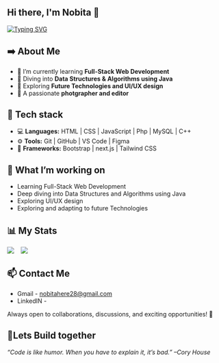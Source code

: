## Hi there, I'm Nobita 👋

<a href="https://git.io/typing-svg"><img src="https://readme-typing-svg.demolab.com?font=Poppins&weight=600&size=21&pause=1000&width=435&lines=I+am+a+Full+Stack+Web+Developer%2C;an+UI%2FUX+designer%2C;a+CS+student+exploring+stuff%2C;and+an+Enthusiast+with+multiple+hobbies." alt="Typing SVG" /></a>

## ➡️ About Me

- 🌱 I’m currently learning **Full-Stack Web Development**
- 📘 Diving into **Data Structures & Algorithms using Java**
- 🔗 Exploring **Future Technologies and UI/UX design**
- 📸 A passionate **photgrapher and editor**

## 🚀 Tech stack

- 💻 **Languages:** HTML | CSS | JavaScript | Php | MySQL | C++
- ⚙️ **Tools:** Git | GitHub | VS Code | Figma
- 🧰 **Frameworks:** Bootstrap | next.js | Tailwind CSS

## 📌 What I’m working on

- Learning Full-Stack Web Development
- Deep diving into Data Structures and Algorithms using Java
- Exploring UI/UX design
- Exploring and adapting to future Technologies

## 📊 My Stats

![](https://nirzak-streak-stats.vercel.app/?user=nobita-codes&theme=dark&hide_border=false) &nbsp;&nbsp;
![](https://github-readme-stats.vercel.app/api/top-langs/?username=nobita-codes&theme=dark&hide_border=false&include_all_commits=false&count_private=false&layout=compact)


## 📫 Contact Me

- Gmail - nobitahere28@gmail.com
- LinkedIN -

Always open to collaborations, discussions, and exciting opportunities! 🚀


## 🚀Lets Build together 
*“Code is like humor. When you have to explain it, it’s bad.”*
*–Cory House*

